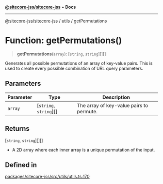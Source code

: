 [**@sitecore-jss/sitecore-jss**](../../README.md) • **Docs**

***

[@sitecore-jss/sitecore-jss](../../README.md) / [utils](../README.md) / getPermutations

# Function: getPermutations()

> **getPermutations**(`array`): [`string`, `string`][][]

Generates all possible permutations of an array of key-value pairs.
This is used to create every possible combination of URL query parameters.

## Parameters

| Parameter | Type | Description |
| ------ | ------ | ------ |
| `array` | [`string`, `string`][] | The array of key-value pairs to permute. |

## Returns

[`string`, `string`][][]

- A 2D array where each inner array is a unique permutation of the input.

## Defined in

[packages/sitecore-jss/src/utils/utils.ts:170](https://github.com/Sitecore/jss/blob/5e7d04b70672d6680b558327616d47fb0250e0f1/packages/sitecore-jss/src/utils/utils.ts#L170)
